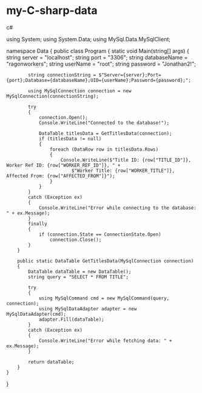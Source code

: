 # my-C-sharp-data
c#

using System;
using System.Data;
using MySql.Data.MySqlClient;

namespace Data
{
    public class Program
    {
        static void Main(string[] args)
        {
            string server = "localhost";
            string port = "3306";
            string databaseName = "ragonworkers";
            string userName = "root";
            string password = "Jonathan2!";

            string connectionString = $"Server={server};Port={port};Database={databaseName};UID={userName};Password={password};";

            using MySqlConnection connection = new MySqlConnection(connectionString);

            try
            {
                connection.Open();
                Console.WriteLine("Connected to the database!");

                DataTable titlesData = GetTitlesData(connection);
                if (titlesData != null)
                {
                    foreach (DataRow row in titlesData.Rows)
                    {
                        Console.WriteLine($"Title ID: {row["TITLE_ID"]}, Worker Ref ID: {row["WORKER_REF_ID"]}, " +
                            $"Worker Title: {row["WORKER_TITLE"]}, Affected From: {row["AFFECTED_FROM"]}");
                    }
                }
            }
            catch (Exception ex)
            {
                Console.WriteLine("Error while connecting to the database: " + ex.Message);
            }
            finally
            {
                if (connection.State == ConnectionState.Open)
                    connection.Close();
            }
        }

        public static DataTable GetTitlesData(MySqlConnection connection)
        {
            DataTable dataTable = new DataTable();
            string query = "SELECT * FROM TITLE";

            try
            {
                using MySqlCommand cmd = new MySqlCommand(query, connection);
                using MySqlDataAdapter adapter = new MySqlDataAdapter(cmd);
                adapter.Fill(dataTable);
            }
            catch (Exception ex)
            {
                Console.WriteLine("Error while fetching data: " + ex.Message);
            }

            return dataTable;
        }
    }
}
